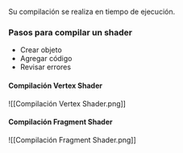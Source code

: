 Su compilación se realiza en tiempo de ejecución.

### Pasos para compilar un shader
- Crear objeto
- Agregar código
- Revisar errores
#### Compilación Vertex Shader
![[Compilación Vertex Shader.png]]
#### Compilación Fragment Shader
![[Compilación Fragment Shader.png]]